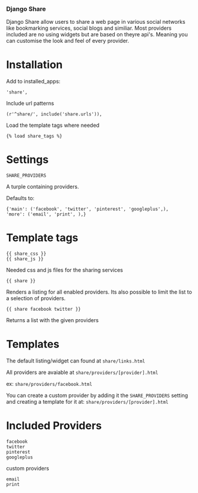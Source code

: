 ### Django Share

Django Share allow users to share a web page in various social networks like bookmarking services, social blogs and similiar.
Most providers included are no using widgets but are based on theyre api's. Meaning you can customise the look and feel of every provider.

Installation
==============

Add to installed_apps:

    'share',
    
Include url patterns

    (r'^share/', include('share.urls')),

Load the template tags where needed

    {% load share_tags %}

Settings
==============

``SHARE_PROVIDERS``

A turple containing providers.

Defaults to:

    {'main': ('facebook', 'twitter', 'pinterest', 'googleplus',),
    'more': ('email', 'print', ),}

Template tags
==============

    {{ share_css }}
    {{ share_js }}
    
Needed css and js files for the sharing services    
    
    {{ share }}    
    
Renders a listing for all enabled providers. Its also possible to limit the list to a selection of providers.

    {{ share facebook twitter }}  
    
Returns a list with the given providers    

Templates
=========

The default listing/widget can found at ``share/links.html``

All providers are avaiable at ``share/providers/[provider].html``

ex: ``share/providers/facebook.html``

You can create a custom provider by adding it the ``SHARE_PROVIDERS`` setting and creating a template for it at: ``share/providers/[provider].html``
    
Included Providers
=========

    facebook
    twitter
    pinterest
    googleplus
 
custom providers
   
    email
    print